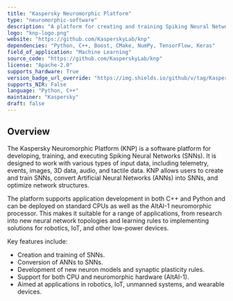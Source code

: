 ```yaml
---
title: "Kaspersky Neuromorphic Platform"
type: "neuromorphic-software"
description: "A platform for creating and training Spiking Neural Networks (SNNs), supporting various data types and neuromorphic processors."
logo: "knp-logo.png"
website: "https://github.com/KasperskyLab/knp"
dependencies: "Python, C++, Boost, CMake, NumPy, TensorFlow, Keras"
field_of_application: "Machine Learning"
source_code: "https://github.com/KasperskyLab/knp"
license: "Apache-2.0"
supports_hardware: True
version_badge_url_override: "https://img.shields.io/github/v/tag/KasperskyLab/knp"
supports_NIR: False
language: "Python, C++"
maintainer: "Kaspersky"
draft: false
---
```


## Overview
The Kaspersky Neuromorphic Platform (KNP) is a software platform for developing, training, and executing Spiking Neural Networks (SNNs). It is designed to work with various types of input data, including telemetry, events, images, 3D data, audio, and tactile data. KNP allows users to create and train SNNs, convert Artificial Neural Networks (ANNs) into SNNs, and optimize network structures.

The platform supports application development in both C++ and Python and can be deployed on standard CPUs as well as the AltAI-1 neuromorphic processor. This makes it suitable for a range of applications, from research into new neural network topologies and learning rules to implementing solutions for robotics, IoT, and other low-power devices.

Key features include:
- Creation and training of SNNs.
- Conversion of ANNs to SNNs.
- Development of new neuron models and synaptic plasticity rules.
- Support for both CPU and neuromorphic hardware (AltAI-1).
- Aimed at applications in robotics, IoT, unmanned systems, and wearable devices.
